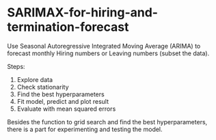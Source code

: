 # SARIMAX-for-hiring-and-termination-forecast
Use Seasonal Autoregressive Integrated Moving Average (ARIMA) to forecast monthly Hiring numbers or Leaving numbers (subset the data).

Steps:
1. Explore data
2. Check stationarity
3. Find the best hyperparameters
4. Fit model, predict and plot result
5. Evaluate with mean squared errors

Besides the function to grid search and find the best hyperparameters, there is a part for experimenting and testing the model. 
